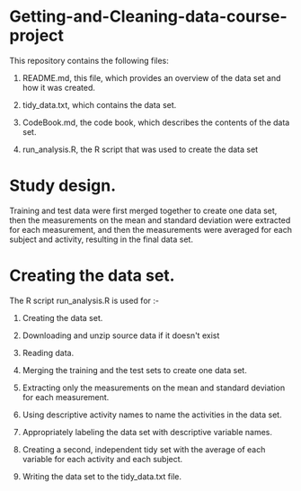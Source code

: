 # Getting-and-Cleaning-data-course-project

This repository contains the following files:

1) README.md, this file, which provides an overview of the data set and how it was created.

2) tidy_data.txt, which contains the data set.

3) CodeBook.md, the code book, which describes the contents of the data set.

4) run_analysis.R, the R script that was used to create the data set

# Study design.


Training and test data were first merged together to create one data set, then the measurements on the mean and standard deviation were extracted for each measurement, and then the measurements were averaged for each subject and activity, resulting in the final data set.


# Creating the data set.

The R script run_analysis.R is used for :-

1) Creating the data set. 

2) Downloading and unzip source data if it doesn't exist

3) Reading data.

4) Merging the training and the test sets to create one data set.

5) Extracting only the measurements on the mean and standard deviation for each measurement.

6) Using descriptive activity names to name the activities in the data set.

7) Appropriately labeling the data set with descriptive variable names.

8) Creating a second, independent tidy set with the average of each variable for each activity and each subject.

9) Writing the data set to the tidy_data.txt file.
